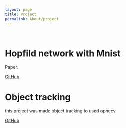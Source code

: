 ```yaml
---
layout: page
title: Project
permalink: About/project
---
```



<br/>

# Hopfild network with Mnist
  Paper. 
  
  [GitHub](https://github.com/aslla77/aslla77/tree/master/About_Hopfield_Network). 

# Object tracking
  this project was made object tracking to used opnecv

  [GitHub](https://github.com/aslla77/aslla77/tree/master/tracking)
<br/>
